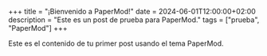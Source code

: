 +++
title = "¡Bienvenido a PaperMod!"
date = 2024-06-01T12:00:00+02:00
description = "Este es un post de prueba para PaperMod."
tags = ["prueba", "PaperMod"]
+++

Este es el contenido de tu primer post usando el tema PaperMod.
